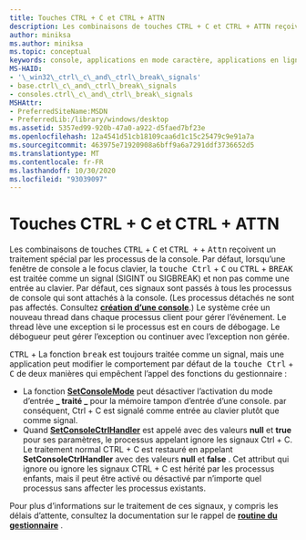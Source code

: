 ```yaml
---
title: Touches CTRL + C et CTRL + ATTN
description: Les combinaisons de touches CTRL + C et CTRL + ATTN reçoivent un traitement spécial par les processus de la console.
author: miniksa
ms.author: miniksa
ms.topic: conceptual
keywords: console, applications en mode caractère, applications en ligne de commande, applications de terminal, API console
MS-HAID:
- '\_win32\_ctrl\_c\_and\_ctrl\_break\_signals'
- base.ctrl\_c\_and\_ctrl\_break\_signals
- consoles.ctrl\_c\_and\_ctrl\_break\_signals
MSHAttr:
- PreferredSiteName:MSDN
- PreferredLib:/library/windows/desktop
ms.assetid: 5357ed99-920b-47a0-a922-d5faed7bf23e
ms.openlocfilehash: 12a4541d51cb18109caa6d1c15c25479c9e91a7a
ms.sourcegitcommit: 463975e71920908a6bff9a6a7291ddf3736652d5
ms.translationtype: MT
ms.contentlocale: fr-FR
ms.lasthandoff: 10/30/2020
ms.locfileid: "93039097"
---
```

# <a name="ctrlc-and-ctrlbreak-signals"></a>Touches CTRL + C et CTRL + ATTN

Les combinaisons de touches <kbd>CTRL</kbd> + <kbd>C</kbd> et <kbd>CTRL +</kbd> + <kbd>Attn</kbd> reçoivent un traitement spécial par les processus de la console. Par défaut, lorsqu’une fenêtre de console a le focus clavier, la <kbd>touche Ctrl</kbd> + <kbd>C</kbd> ou <kbd>CTRL</kbd> + <kbd>BREAK</kbd> est traitée comme un signal (SIGINT ou SIGBREAK) et non pas comme une entrée au clavier. Par défaut, ces signaux sont passés à tous les processus de console qui sont attachés à la console. (Les processus détachés ne sont pas affectés. Consultez [**création d’une console**](creation-of-a-console.md).) Le système crée un nouveau thread dans chaque processus client pour gérer l’événement. Le thread lève une exception si le processus est en cours de débogage. Le débogueur peut gérer l’exception ou continuer avec l’exception non gérée.

<kbd>CTRL</kbd> + La fonction <kbd>break</kbd> est toujours traitée comme un signal, mais une application peut modifier le comportement par défaut de la <kbd>touche Ctrl</kbd> + <kbd>C</kbd> de deux manières qui empêchent l’appel des fonctions du gestionnaire :

- La fonction [**SetConsoleMode**](setconsolemode.md) peut désactiver l’activation du mode d’entrée **\_ traité \_** pour la mémoire tampon d’entrée d’une console. par conséquent, Ctrl + C est signalé comme entrée au clavier plutôt que comme signal.
- Quand [**SetConsoleCtrlHandler**](setconsolectrlhandler.md) est appelé avec des valeurs **null** et **true** pour ses paramètres, le processus appelant ignore les signaux Ctrl + C. Le traitement normal CTRL + C est restauré en appelant **SetConsoleCtrlHandler** avec des valeurs **null** et **false** . Cet attribut qui ignore ou ignore les signaux CTRL + C est hérité par les processus enfants, mais il peut être activé ou désactivé par n’importe quel processus sans affecter les processus existants.

Pour plus d’informations sur le traitement de ces signaux, y compris les délais d’attente, consultez la documentation sur le rappel de [**routine du gestionnaire**](handlerroutine.md) .

